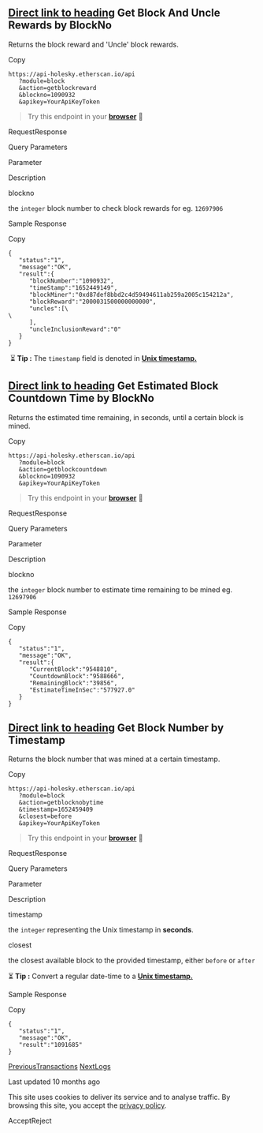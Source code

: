 ## [Direct link to heading](https://docs.etherscan.io/holesky-etherscan/api-endpoints/blocks\#get-block-and-uncle-rewards-by-blockno)    Get Block And Uncle Rewards by BlockNo

Returns the block reward and 'Uncle' block rewards.

Copy

```min-w-full inline-grid grid-cols-[auto_1fr] p-2 [count-reset:line]
https://api-holesky.etherscan.io/api
   ?module=block
   &action=getblockreward
   &blockno=1090932
   &apikey=YourApiKeyToken
```

> Try this endpoint in your [**browser**](https://api-holesky.etherscan.io/api?module=block&action=getblockreward&blockno=1090932&apikey=YourApiKeyToken) 🔗

RequestResponse

Query Parameters

Parameter

Description

blockno

the `integer` block number to check block rewards for eg. `12697906`

Sample Response

Copy

```min-w-full inline-grid grid-cols-[auto_1fr] p-2 [count-reset:line]
{
   "status":"1",
   "message":"OK",
   "result":{
      "blockNumber":"1090932",
      "timeStamp":"1652449149",
      "blockMiner":"0xd87def8bbd2c4d59494611ab259a2005c154212a",
      "blockReward":"2000031500000000000",
      "uncles":[\
\
      ],
      "uncleInclusionReward":"0"
   }
}
```

​​ ⏳ **Tip :** The `timestamp` field is denoted in [**Unix timestamp.**](https://www.unixtimestamp.com/)

## [Direct link to heading](https://docs.etherscan.io/holesky-etherscan/api-endpoints/blocks\#get-estimated-block-countdown-time-by-blockno)    Get Estimated Block Countdown Time by BlockNo

Returns the estimated time remaining, in seconds, until a certain block is mined.

Copy

```min-w-full inline-grid grid-cols-[auto_1fr] p-2 [count-reset:line]
https://api-holesky.etherscan.io/api
   ?module=block
   &action=getblockcountdown
   &blockno=1090932
   &apikey=YourApiKeyToken
```

> Try this endpoint in your [**browser**](https://api-holesky.etherscan.io/api?module=block&action=getblockcountdown&blockno=9588666&apikey=YourApiKeyToken) 🔗

RequestResponse

Query Parameters

Parameter

Description

blockno

the `integer` block number to estimate time remaining to be mined eg. `12697906`

Sample Response

Copy

```min-w-full inline-grid grid-cols-[auto_1fr] p-2 [count-reset:line]
{
   "status":"1",
   "message":"OK",
   "result":{
      "CurrentBlock":"9548810",
      "CountdownBlock":"9588666",
      "RemainingBlock":"39856",
      "EstimateTimeInSec":"577927.0"
   }
}
```

## [Direct link to heading](https://docs.etherscan.io/holesky-etherscan/api-endpoints/blocks\#get-block-number-by-timestamp)    Get Block Number by Timestamp

Returns the block number that was mined at a certain timestamp.

Copy

```min-w-full inline-grid grid-cols-[auto_1fr] p-2 [count-reset:line]
https://api-holesky.etherscan.io/api
   ?module=block
   &action=getblocknobytime
   &timestamp=1652459409
   &closest=before
   &apikey=YourApiKeyToken
```

> Try this endpoint in your [**browser**](https://api-holesky.etherscan.io/api?module=block&action=getblocknobytime&timestamp=1652459409&closest=before&apikey=YourApiKeyToken) 🔗

RequestResponse

Query Parameters

Parameter

Description

timestamp

the `integer` representing the Unix timestamp in **seconds**.

closest

the closest available block to the provided timestamp, either `before` or `after`

⏳ **Tip :** Convert a regular date-time to a [**Unix timestamp.**](https://www.unixtimestamp.com/)

Sample Response

Copy

```min-w-full inline-grid grid-cols-[auto_1fr] p-2 [count-reset:line]
{
   "status":"1",
   "message":"OK",
   "result":"1091685"
}
```

[PreviousTransactions](https://docs.etherscan.io/holesky-etherscan/api-endpoints/stats) [NextLogs](https://docs.etherscan.io/holesky-etherscan/api-endpoints/logs)

Last updated 10 months ago

This site uses cookies to deliver its service and to analyse traffic. By browsing this site, you accept the [privacy policy](https://policies.gitbook.com/privacy/cookies).

AcceptReject